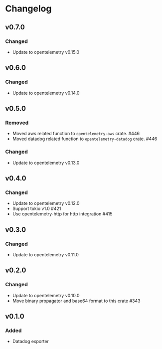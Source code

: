 # Changelog

## v0.7.0

### Changed

- Update to opentelemetry v0.15.0

## v0.6.0

### Changed

- Update to opentelemetry v0.14.0

## v0.5.0

### Removed
- Moved aws related function to `opentelemetry-aws` crate. #446
- Moved datadog related function to `opentelemetry-datadog` crate. #446

### Changed

- Update to opentelemetry v0.13.0

## v0.4.0

### Changed

- Update to opentelemetry v0.12.0
- Support tokio v1.0 #421
- Use opentelemetry-http for http integration #415

## v0.3.0

### Changed

- Update to opentelemetry v0.11.0

## v0.2.0

### Changed

- Update to opentelemetry v0.10.0
- Move binary propagator and base64 format to this crate #343

## v0.1.0

### Added

- Datadog exporter
